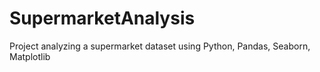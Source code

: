 # SupermarketAnalysis
Project analyzing a supermarket dataset using Python, Pandas, Seaborn, Matplotlib
